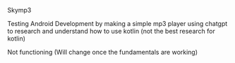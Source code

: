 Skymp3

Testing Android Development by making a simple mp3 player using chatgpt to research and understand how to use kotlin (not the best research for kotlin)

Not functioning (Will change once the fundamentals are working)
